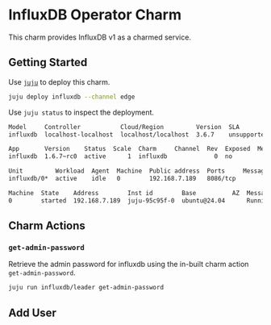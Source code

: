 # InfluxDB Operator Charm
This charm provides InfluxDB v1 as a charmed service.


## Getting Started
Use [`juju`](https://juju.is) to deploy this charm.

```bash
juju deploy influxdb --channel edge
```

Use `juju status` to inspect the deployment.
```bash
Model     Controller           Cloud/Region         Version  SLA          Timestamp
influxdb  localhost-localhost  localhost/localhost  3.6.7    unsupported  21:42:59Z

App       Version    Status  Scale  Charm     Channel  Rev  Exposed  Message
influxdb  1.6.7~rc0  active      1  influxdb             0  no

Unit         Workload  Agent  Machine  Public address  Ports     Message
influxdb/0*  active    idle   0        192.168.7.189   8086/tcp

Machine  State    Address        Inst id        Base          AZ  Message
0        started  192.168.7.189  juju-95c95f-0  ubuntu@24.04      Running
```

## Charm Actions

### `get-admin-password`
Retrieve the admin password for influxdb using the in-built charm action `get-admin-password`.

```bash
juju run influxdb/leader get-admin-password
```

## Add User



